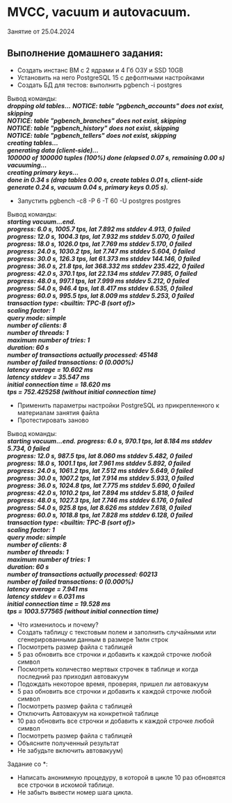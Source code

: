# MVCC, vacuum и autovacuum. 

Занятие от 25.04.2024

## Выполнение домашнего задания:

 - Создать инстанс ВМ с 2 ядрами и 4 Гб ОЗУ и SSD 10GB
 - Установить на него PostgreSQL 15 с дефолтными настройками
 - Создать БД для тестов: выполнить pgbench -i postgres

Вывод команды:\
***dropping old tables...***
***NOTICE:  table "pgbench_accounts" does not exist, skipping***\
***NOTICE:  table "pgbench_branches" does not exist, skipping***\
***NOTICE:  table "pgbench_history" does not exist, skipping***\
***NOTICE:  table "pgbench_tellers" does not exist, skipping***\
***creating tables...***\
***generating data (client-side)...***\
***100000 of 100000 tuples (100%) done (elapsed 0.07 s, remaining 0.00 s)***\
***vacuuming...***\
***creating primary keys...***\
***done in 0.34 s (drop tables 0.00 s, create tables 0.01 s, client-side generate 0.24 s, vacuum 0.04 s, primary keys 0.05 s).***

 - Запустить pgbench -c8 -P 6 -T 60 -U postgres postgres

Вывод команды:\
***starting vacuum...end.***\
***progress: 6.0 s, 1005.7 tps, lat 7.892 ms stddev 4.913, 0 failed***\
***progress: 12.0 s, 1004.3 tps, lat 7.932 ms stddev 5.070, 0 failed***\
***progress: 18.0 s, 1026.0 tps, lat 7.769 ms stddev 5.170, 0 failed***\
***progress: 24.0 s, 1030.2 tps, lat 7.747 ms stddev 5.604, 0 failed***\
***progress: 30.0 s, 126.3 tps, lat 61.373 ms stddev 144.146, 0 failed***\
***progress: 36.0 s, 21.8 tps, lat 368.332 ms stddev 235.422, 0 failed***\
***progress: 42.0 s, 370.1 tps, lat 22.134 ms stddev 77.985, 0 failed***\
***progress: 48.0 s, 997.1 tps, lat 7.999 ms stddev 5.212, 0 failed***\
***progress: 54.0 s, 946.4 tps, lat 8.417 ms stddev 6.535, 0 failed***\
***progress: 60.0 s, 995.5 tps, lat 8.009 ms stddev 5.253, 0 failed***\
***transaction type: <builtin: TPC-B (sort of)>***\
***scaling factor: 1***\
***query mode: simple***\
***number of clients: 8***\
***number of threads: 1***\
***maximum number of tries: 1***\
***duration: 60 s***\
***number of transactions actually processed: 45148***\
***number of failed transactions: 0 (0.000%)***\
***latency average = 10.602 ms***\
***latency stddev = 35.547 ms***\
***initial connection time = 18.620 ms***\
***tps = 752.425258 (without initial connection time)***

 - Применить параметры настройки PostgreSQL из прикрепленного к материалам занятия файла
 - Протестировать заново

Вывод команды:\
***starting vacuum...end.***
***progress: 6.0 s, 970.1 tps, lat 8.184 ms stddev 5.734, 0 failed***\
***progress: 12.0 s, 987.5 tps, lat 8.060 ms stddev 5.482, 0 failed***\
***progress: 18.0 s, 1001.1 tps, lat 7.961 ms stddev 5.892, 0 failed***\
***progress: 24.0 s, 1061.2 tps, lat 7.512 ms stddev 5.649, 0 failed***\
***progress: 30.0 s, 1007.2 tps, lat 7.914 ms stddev 5.933, 0 failed***\
***progress: 36.0 s, 1024.8 tps, lat 7.775 ms stddev 5.690, 0 failed***\
***progress: 42.0 s, 1010.2 tps, lat 7.894 ms stddev 5.818, 0 failed***\
***progress: 48.0 s, 1027.3 tps, lat 7.746 ms stddev 6.176, 0 failed***\
***progress: 54.0 s, 925.8 tps, lat 8.626 ms stddev 7.618, 0 failed***\
***progress: 60.0 s, 1018.8 tps, lat 7.828 ms stddev 6.128, 0 failed***\
***transaction type: <builtin: TPC-B (sort of)>***\
***scaling factor: 1***\
***query mode: simple***\
***number of clients: 8***\
***number of threads: 1***\
***maximum number of tries: 1***\
***duration: 60 s***\
***number of transactions actually processed: 60213***\
***number of failed transactions: 0 (0.000%)***\
***latency average = 7.941 ms***\
***latency stddev = 6.031 ms***\
***initial connection time = 19.528 ms***\
***tps = 1003.577565 (without initial connection time)***

 - Что изменилось и почему?
 - Создать таблицу с текстовым полем и заполнить случайными или сгенерированными данным в размере 1млн строк
 - Посмотреть размер файла с таблицей
 - 5 раз обновить все строчки и добавить к каждой строчке любой символ
 - Посмотреть количество мертвых строчек в таблице и когда последний раз приходил автовакуум
 - Подождать некоторое время, проверяя, пришел ли автовакуум
 - 5 раз обновить все строчки и добавить к каждой строчке любой символ
 - Посмотреть размер файла с таблицей
 - Отключить Автовакуум на конкретной таблице
 - 10 раз обновить все строчки и добавить к каждой строчке любой символ
 - Посмотреть размер файла с таблицей
 - Объясните полученный результат
 - Не забудьте включить автовакуум)

Задание со *:

 - Написать анонимную процедуру, в которой в цикле 10 раз обновятся все строчки в искомой таблице.
 - Не забыть вывести номер шага цикла.